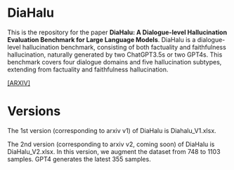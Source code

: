 # DiaHalu
This is the repository for the paper **DiaHalu: A Dialogue-level Hallucination Evaluation Benchmark for Large Language Models**.
DiaHalu is a dialogue-level hallucination benchmark, consisting of both factuality and faithfulness hallucination, naturally generated by two ChatGPT3.5s or two GPT4s.
This benchmark covers four dialogue domains and five hallucination subtypes, extending from factuality and faithfulness hallucination.

[[ARXIV]](https://arxiv.org/abs/2403.00896)

# Versions
The 1st version (corresponding to arxiv v1) of DiaHalu is Diahalu_V1.xlsx.

The 2nd version (corresponding to arxiv v2, coming soon) of DiaHalu is DiaHalu_V2.xlsx. In this version, we augment the dataset from 748 to 1103 samples. 
GPT4 generates the latest 355 samples.


